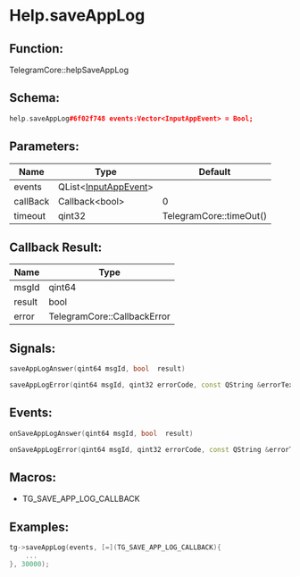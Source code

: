 # Help.saveAppLog

## Function:

TelegramCore::helpSaveAppLog

## Schema:

```c++
help.saveAppLog#6f02f748 events:Vector<InputAppEvent> = Bool;
```
## Parameters:

|Name|Type|Default|
|----|----|-------|
|events|QList&lt;[InputAppEvent](../../types/inputappevent.md)&gt;||
|callBack|Callback&lt;bool&gt;|0|
|timeout|qint32|TelegramCore::timeOut()|

## Callback Result:

|Name|Type|
|----|----|
|msgId|qint64|
|result|bool|
|error|TelegramCore::CallbackError|

## Signals:

```c++
saveAppLogAnswer(qint64 msgId, bool  result)
```
```c++
saveAppLogError(qint64 msgId, qint32 errorCode, const QString &errorText)
```

## Events:

```c++
onSaveAppLogAnswer(qint64 msgId, bool  result)
```
```c++
onSaveAppLogError(qint64 msgId, qint32 errorCode, const QString &errorText)
```

## Macros:

* TG_SAVE_APP_LOG_CALLBACK

## Examples:

```c++
tg->saveAppLog(events, [=](TG_SAVE_APP_LOG_CALLBACK){
    ...
}, 30000);
```
